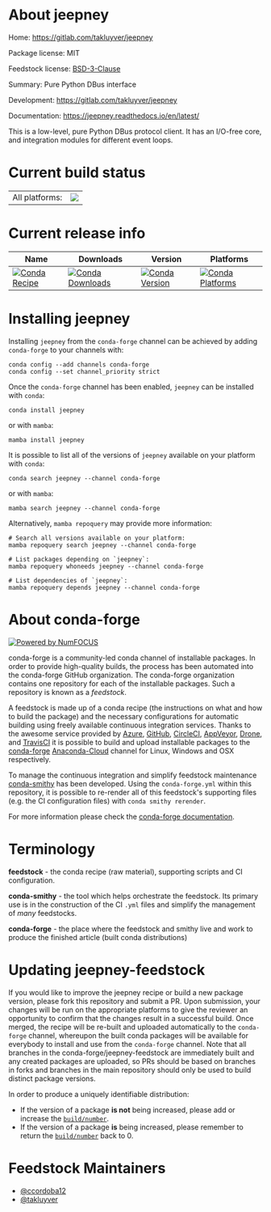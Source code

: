 About jeepney
=============

Home: https://gitlab.com/takluyver/jeepney

Package license: MIT

Feedstock license: [BSD-3-Clause](https://github.com/conda-forge/jeepney-feedstock/blob/main/LICENSE.txt)

Summary: Pure Python DBus interface

Development: https://gitlab.com/takluyver/jeepney

Documentation: https://jeepney.readthedocs.io/en/latest/

This is a low-level, pure Python DBus protocol client. It has
an I/O-free core, and integration modules for different event
loops.


Current build status
====================


<table><tr><td>All platforms:</td>
    <td>
      <a href="https://dev.azure.com/conda-forge/feedstock-builds/_build/latest?definitionId=3962&branchName=main">
        <img src="https://dev.azure.com/conda-forge/feedstock-builds/_apis/build/status/jeepney-feedstock?branchName=main">
      </a>
    </td>
  </tr>
</table>

Current release info
====================

| Name | Downloads | Version | Platforms |
| --- | --- | --- | --- |
| [![Conda Recipe](https://img.shields.io/badge/recipe-jeepney-green.svg)](https://anaconda.org/conda-forge/jeepney) | [![Conda Downloads](https://img.shields.io/conda/dn/conda-forge/jeepney.svg)](https://anaconda.org/conda-forge/jeepney) | [![Conda Version](https://img.shields.io/conda/vn/conda-forge/jeepney.svg)](https://anaconda.org/conda-forge/jeepney) | [![Conda Platforms](https://img.shields.io/conda/pn/conda-forge/jeepney.svg)](https://anaconda.org/conda-forge/jeepney) |

Installing jeepney
==================

Installing `jeepney` from the `conda-forge` channel can be achieved by adding `conda-forge` to your channels with:

```
conda config --add channels conda-forge
conda config --set channel_priority strict
```

Once the `conda-forge` channel has been enabled, `jeepney` can be installed with `conda`:

```
conda install jeepney
```

or with `mamba`:

```
mamba install jeepney
```

It is possible to list all of the versions of `jeepney` available on your platform with `conda`:

```
conda search jeepney --channel conda-forge
```

or with `mamba`:

```
mamba search jeepney --channel conda-forge
```

Alternatively, `mamba repoquery` may provide more information:

```
# Search all versions available on your platform:
mamba repoquery search jeepney --channel conda-forge

# List packages depending on `jeepney`:
mamba repoquery whoneeds jeepney --channel conda-forge

# List dependencies of `jeepney`:
mamba repoquery depends jeepney --channel conda-forge
```


About conda-forge
=================

[![Powered by
NumFOCUS](https://img.shields.io/badge/powered%20by-NumFOCUS-orange.svg?style=flat&colorA=E1523D&colorB=007D8A)](https://numfocus.org)

conda-forge is a community-led conda channel of installable packages.
In order to provide high-quality builds, the process has been automated into the
conda-forge GitHub organization. The conda-forge organization contains one repository
for each of the installable packages. Such a repository is known as a *feedstock*.

A feedstock is made up of a conda recipe (the instructions on what and how to build
the package) and the necessary configurations for automatic building using freely
available continuous integration services. Thanks to the awesome service provided by
[Azure](https://azure.microsoft.com/en-us/services/devops/), [GitHub](https://github.com/),
[CircleCI](https://circleci.com/), [AppVeyor](https://www.appveyor.com/),
[Drone](https://cloud.drone.io/welcome), and [TravisCI](https://travis-ci.com/)
it is possible to build and upload installable packages to the
[conda-forge](https://anaconda.org/conda-forge) [Anaconda-Cloud](https://anaconda.org/)
channel for Linux, Windows and OSX respectively.

To manage the continuous integration and simplify feedstock maintenance
[conda-smithy](https://github.com/conda-forge/conda-smithy) has been developed.
Using the ``conda-forge.yml`` within this repository, it is possible to re-render all of
this feedstock's supporting files (e.g. the CI configuration files) with ``conda smithy rerender``.

For more information please check the [conda-forge documentation](https://conda-forge.org/docs/).

Terminology
===========

**feedstock** - the conda recipe (raw material), supporting scripts and CI configuration.

**conda-smithy** - the tool which helps orchestrate the feedstock.
                   Its primary use is in the construction of the CI ``.yml`` files
                   and simplify the management of *many* feedstocks.

**conda-forge** - the place where the feedstock and smithy live and work to
                  produce the finished article (built conda distributions)


Updating jeepney-feedstock
==========================

If you would like to improve the jeepney recipe or build a new
package version, please fork this repository and submit a PR. Upon submission,
your changes will be run on the appropriate platforms to give the reviewer an
opportunity to confirm that the changes result in a successful build. Once
merged, the recipe will be re-built and uploaded automatically to the
`conda-forge` channel, whereupon the built conda packages will be available for
everybody to install and use from the `conda-forge` channel.
Note that all branches in the conda-forge/jeepney-feedstock are
immediately built and any created packages are uploaded, so PRs should be based
on branches in forks and branches in the main repository should only be used to
build distinct package versions.

In order to produce a uniquely identifiable distribution:
 * If the version of a package **is not** being increased, please add or increase
   the [``build/number``](https://docs.conda.io/projects/conda-build/en/latest/resources/define-metadata.html#build-number-and-string).
 * If the version of a package **is** being increased, please remember to return
   the [``build/number``](https://docs.conda.io/projects/conda-build/en/latest/resources/define-metadata.html#build-number-and-string)
   back to 0.

Feedstock Maintainers
=====================

* [@ccordoba12](https://github.com/ccordoba12/)
* [@takluyver](https://github.com/takluyver/)

